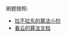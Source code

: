 刷题按照:
- [拉不拉东的算法小抄](https://labuladong.gitee.io/algo/)
- [看云的算法文档](https://www.kancloud.cn/techding/algorithm/2187185)
